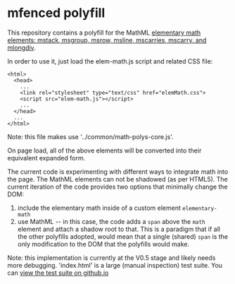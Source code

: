 # mfenced polyfill

This repository contains a polyfill for the MathML [elementary math elements: mstack, msgroup, msrow, msline, mscarries, mscarry, and mlongdiv](https://mathml-refresh.github.io/mathml/#elementary-math).

In order to use it, just load the elem-math.js script and related CSS file:

    <html>
      <head>
        ...
        <link rel="stylesheet" type="text/css" href="elemMath.css">
        <script src="elem-math.js"></script>
        ...
      </head>
      ...
    </html>

Note: this file makes use '../common/math-polys-core.js'.

On page load, all of the above elements will be converted into their equivalent
expanded form.

The current code is experimenting with different ways to integrate math into the page. The MathML elements can not be shadowed (as per HTML5). The current iteration of the code provides two options that minimally change the DOM:
1. include the elementary math inside of a custom element `elementary-math`
2. use MathML -- in this case, the code adds a `span` above the `math` element and attach a shadow root to that. This is a paradigm that if all the other polyfills adopted, would mean that a single (shared) `span` is the only modification to the DOM that the polyfills would make.

Note: this implementation is currently at the V0.5 stage and likely needs more debugging. 'index.html' is a large (manual inspection) test suite. You can [view the test suite on github.io](https://mathml-refresh.github.io/mathml-polyfills/elem-math/)